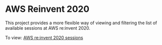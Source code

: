 # AWS Reinvent 2020

This project provides a more flexible way of viewing and filtering the list of available sessions at AWS re:invent 2020.

To view: [AWS re:invent 2020 sessions](https://petelawrence.github.io/aws-reinvent-2020-sessions/#/)